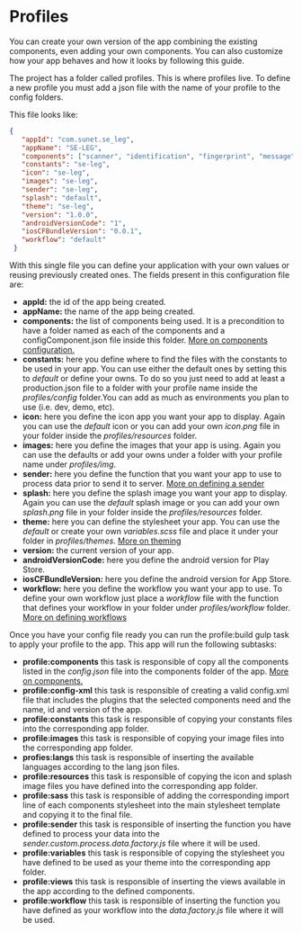# Profiles

You can create your own version of the app combining the existing components, even adding your own components. You can also customize how your app behaves and how it looks by following this guide.

The project has a folder called profiles. This is where profiles live. To define a new profile you must add a json file with the name of your profile to the config folders.

This file looks like:

```json
{
   "appId": "com.sunet.se_leg",
   "appName": "SE-LEG",
   "components": ["scanner", "identification", "fingerprint", "message"],
   "constants": "se-leg",
   "icon": "se-leg",
   "images": "se-leg",
   "sender": "se-leg",
   "splash": "default",
   "theme": "se-leg",
   "version": "1.0.0",
   "androidVersionCode": "1",
   "iosCFBundleVersion": "0.0.1",
   "workflow": "default"
 }
 ```

 With this single file you can define your application with your own values or reusing previously created ones. The fields present in this configuration file are:

 * **appId:** the id of the app being created.
 * **appName:** the name of the app being created.
 * **components:** the list of components being used. It is a precondition to have a folder named as each of the components and a configComponent.json file inside this folder. [More on components configuration.](COMPONENTS.md)
 * **constants:** here you define where to find the files with the constants to be used in your app. You can use either the default ones by setting this to _default_ or define your owns. To do so you just need to add at least a production.json file to a folder with your profile name inside the _profiles/config_ folder.You can add as much as environments you plan to use (i.e. dev, demo, etc).
 * **icon:** here you define the icon app you want your app to display. Again you can use the _default_ icon or you can add your own _icon.png_ file in your folder inside the _profiles/resources_ folder.
 * **images:** here you define the images that your app is using. Again you can use the defaults or add your owns under a folder with your profile name under _profiles/img_.
 * **sender:** here you define the function that you want your app to use to process data prior to send it to server. [More on defining a sender](SENDERS.md)
 * **splash:** here you define the splash image you want your app to display. Again you can use the _default_ splash image or you can add your own _splash.png_ file in your folder inside the _profiles/resources_ folder.
 * **theme:** here you can define the stylesheet your app. You can use the _default_ or create your own _variables.scss_ file and place it under your folder in _profiles/themes_. [More on theming](THEMING.md)
 * **version:** the current version of your app.
 * **androidVersionCode:** here you define the android version for Play Store.
 * **iosCFBundleVersion:** here you define the android version for App Store.
 * **workflow:** here you define the workflow you want your app to use. To define your own workflow just place a _workflow_ file with the function that defines your workflow in your folder under _profiles/workflow_ folder. [More on defining workflows](WORKFLOWS.md)

 Once you have your config file ready you can run the profile:build gulp task to apply your profile to the app. This app will run the following subtasks:

 * **profile:components** this task is responsible of copy all the components listed in the _config.json_ file into the components folder of the app. [More on components.](COMPONENTS.md)
 * **profile:config-xml** this task is responsible of creating a valid config.xml file that includes the plugins that the selected components need and the name, id and version of the app.
 * **profile:constants** this task is responsible of copying your constants files into the corresponding app folder.
 * **profile:images** this task is responsible of copying your image files into the corresponding app folder.
 * **profies:langs** this task is responsible of inserting the available languages according to the lang json files.
 * **profile:resources** this task is responsible of copying the icon and splash image files you have defined into the corresponding app folder.
 * **profile:sass** this task is responsible of adding the corresponding import line of each components stylesheet into the main stylesheet template and copying it to the final file.
 * **profile:sender** this task is responsible of inserting the function you have defined to process your data into the _sender.custom.process.data.factory.js_ file where it will be used.
 * **profile:variables** this task is responsible of copying the stylesheet you have defined to be used as your theme into the corresponding app folder.
 * **profile:views** this task is responsible of inserting the views available in the app according to the defined components.
 * **profile:workflow** this task is responsible of inserting the function you have defined as your workflow into the _data.factory.js_ file where it will be used.